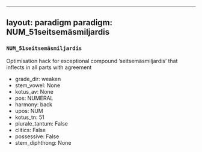 
---
layout: paradigm
paradigm: NUM_51seitsemäsmiljardis
---
### ` NUM_51seitsemäsmiljardis `

Optimisation hack for exceptional compound ’seitsemäsmiljardis’ that inflects in all parts with agreement
* grade_dir: weaken
* stem_vowel: None
* kotus_av: None
* pos: NUMERAL
* harmony: back
* upos: NUM
* kotus_tn: 51
* plurale_tantum: False
* clitics: False
* possessive: False
* stem_diphthong: None
